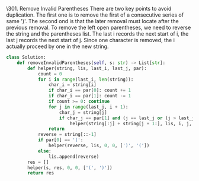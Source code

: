\301. Remove Invalid Parentheses
There are two key points to avoid duplication. The first one is to remove the first of a consecutive series of same ')'. The second ond is that the later removal must locate after the previous removal. To remove the left open parentheses, we need to reverse the string and the parentheses list. The last i records the next start of i, the last j records the next start of j. Since one character is removed, the i actually proceed by one in the new string.

```python
class Solution:
    def removeInvalidParentheses(self, s: str) -> List[str]:
        def helper(string, lis, last_i, last_j, par):
            count = 0
            for i in range(last_i, len(string)):
                char_i = string[i]
                if char_i == par[0]: count += 1
                if char_i == par[1]: count -= 1
                if count >= 0: continue
                for j in range(last_j, i + 1):
                    char_j = string[j]
                    if char_j == par[1] and (j == last_j or (j > last_j and string[j - 1] != par[1])):
                        helper(string[:j] + string[j + 1:], lis, i, j, par)
                return
            reverse = string[::-1]
            if par[0] == '(': 
                helper(reverse, lis, 0, 0, [')', '('])
            else: 
                lis.append(reverse)
        res = []
        helper(s, res, 0, 0, ['(', ')'])
        return res
```

